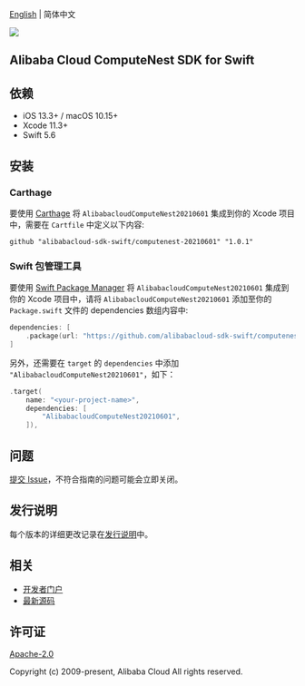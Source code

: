 [English](README.md) | 简体中文

![](https://aliyunsdk-pages.alicdn.com/icons/AlibabaCloud.svg)

## Alibaba Cloud ComputeNest SDK for Swift

## 依赖

- iOS 13.3+ / macOS 10.15+
- Xcode 11.3+
- Swift 5.6

## 安装

### Carthage

要使用 [Carthage](https://github.com/Carthage/Carthage) 将 `AlibabacloudComputeNest20210601` 集成到你的 Xcode 项目中，需要在 `Cartfile` 中定义以下内容:

```ogdl
github "alibabacloud-sdk-swift/computenest-20210601" "1.0.1"
```

### Swift 包管理工具

要使用 [Swift Package Manager](https://swift.org/package-manager/) 将 `AlibabacloudComputeNest20210601` 集成到你的 Xcode 项目中，请将 `AlibabacloudComputeNest20210601` 添加至你的 `Package.swift` 文件的 dependencies 数组内容中:

```swift
dependencies: [
    .package(url: "https://github.com/alibabacloud-sdk-swift/computenest-20210601.git", from: "1.0.1")
]
```

另外，还需要在 `target` 的 `dependencies` 中添加 `"AlibabacloudComputeNest20210601"`，如下：

```swift
.target(
    name: "<your-project-name>",
    dependencies: [
        "AlibabacloudComputeNest20210601",
    ]),
```

## 问题

[提交 Issue](https://github.com/alibabacloud-sdk-swift/computenest-20210601/issues/new)，不符合指南的问题可能会立即关闭。

## 发行说明

每个版本的详细更改记录在[发行说明](./ChangeLog.txt)中。

## 相关

* [开发者门户](https://next.api.aliyun.com/home)
* [最新源码](https://github.com/alibabacloud-sdk-swift/computenest-20210601)

## 许可证

[Apache-2.0](http://www.apache.org/licenses/LICENSE-2.0)

Copyright (c) 2009-present, Alibaba Cloud All rights reserved.
